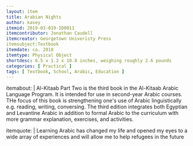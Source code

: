 ```yaml
---
layout: item
title: Arabian Nights
author: kasey
itemid: 2019-03-019-ID0011
itemcontributor: Jonathan Caudell
itemcreator: Georgetown Univeristy Press
itemsubject:Textbook
itemdate: ca. 2018
itemtype: Physical Object
shortdesc: 8.5 x 1.2 x 10.8 inches, weighing roughly 2.6 pounds
categories: [ Practical ]
tags: [ Textbook, School, Arabic, Education ]
---
```


itemabout: |
Al-Kitaab Part Two is the third book in the Al-Kitaab Arabic Language Program. It is intended for use in second-year Arabic courses. THe focus of this book is strengthening one's use of Arabic linguistically e.g. reading, writing, conversing. The third edition integrates both Egyptian and Levantine Arabic in addition to formal Arabic to the curriculum with more grammar explanation, exercises, and activities.

itemquote: |
Learning Arabic has changed my life and opened my eyes to a wide array of experiences and will allow me to help refugees in the future
